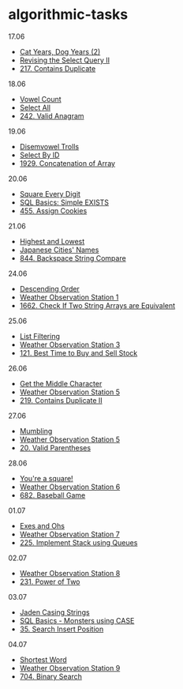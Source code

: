 ﻿# algorithmic-tasks

 17.06
 
 - [Cat Years, Dog Years (2)](https://www.codewars.com/kata/5a6d3bd238f80014a2000187)
 - [Revising the Select Query II](https://www.hackerrank.com/challenges/revising-the-select-query-2/problem?isFullScreen=true)
 - [217. Contains Duplicate](https://leetcode.com/problems/contains-duplicate/description/)

18.06
- [Vowel Count](https://www.codewars.com/kata/54ff3102c1bad923760001f3/java)
- [Select All](https://www.hackerrank.com/challenges/select-all-sql/problem?isFullScreen=true)
- [242. Valid Anagram](https://leetcode.com/problems/valid-anagram/description/)

19.06
- [Disemvowel Trolls](https://www.codewars.com/kata/52fba66badcd10859f00097e)
- [Select By ID](https://www.hackerrank.com/challenges/select-by-id/problem?isFullScreen=true)
- [1929. Concatenation of Array](https://leetcode.com/problems/concatenation-of-array/description/)

20.06

- [Square Every Digit](https://www.codewars.com/kata/546e2562b03326a88e000020)
- [SQL Basics: Simple EXISTS](https://www.codewars.com/kata/58113a64e10b53ec36000293)
- [455. Assign Cookies](https://leetcode.com/problems/assign-cookies/description/)

21.06
- [Highest and Lowest](https://www.codewars.com/kata/554b4ac871d6813a03000035/solutions/java)
- [Japanese Cities' Names](https://www.hackerrank.com/challenges/japanese-cities-name/problem?isFullScreen=true)
- [844. Backspace String Compare](https://leetcode.com/problems/backspace-string-compare/description/)

24.06
- [Descending Order](https://www.codewars.com/kata/5467e4d82edf8bbf40000155/train/java)
- [Weather Observation Station 1](https://www.hackerrank.com/challenges/weather-observation-station-1/problem?isFullScreen=true)
- [1662. Check If Two String Arrays are Equivalent](https://leetcode.com/problems/check-if-two-string-arrays-are-equivalent/description/)

25.06
- [List Filtering](https://www.codewars.com/kata/53dbd5315a3c69eed20002dd)
- [Weather Observation Station 3](https://www.hackerrank.com/challenges/weather-observation-station-3/problem?isFullScreen=true)
- [121. Best Time to Buy and Sell Stock](https://leetcode.com/problems/best-time-to-buy-and-sell-stock/description/)

26.06
- [Get the Middle Character](https://www.codewars.com/kata/56747fd5cb988479af000028)
- [Weather Observation Station 5](https://www.hackerrank.com/challenges/weather-observation-station-5/problem?isFullScreen=true)
- [219. Contains Duplicate II](https://leetcode.com/problems/contains-duplicate-ii/description/)

27.06
- [Mumbling](https://www.codewars.com/kata/5667e8f4e3f572a8f2000039)
- [Weather Observation Station 5](https://www.hackerrank.com/challenges/weather-observation-station-5/problem?isFullScreen=true)
- [20. Valid Parentheses](https://leetcode.com/problems/valid-parentheses/description/)

28.06
- [You're a square!](https://www.codewars.com/kata/54c27a33fb7da0db0100040e/train/java)
- [Weather Observation Station 6](https://www.hackerrank.com/challenges/weather-observation-station-6/problem?isFullScreen=true)
- [682. Baseball Game](https://leetcode.com/problems/baseball-game/description/)

01.07
- [Exes and Ohs](https://www.codewars.com/kata/55908aad6620c066bc00002a/train/java)
- [Weather Observation Station 7](https://www.hackerrank.com/challenges/weather-observation-station-7/problem?isFullScreen=true)
- [225. Implement Stack using Queues](https://leetcode.com/problems/implement-stack-using-queues/description/)

02.07
- [Weather Observation Station 8](https://www.hackerrank.com/challenges/weather-observation-station-8/problem?isFullScreen=true)
- [231. Power of Two](https://leetcode.com/problems/power-of-two/description/)

03.07
- [Jaden Casing Strings](https://www.codewars.com/kata/5390bac347d09b7da40006f6/train/java)
- [SQL Basics - Monsters using CASE](https://www.codewars.com/kata/593ef0e98b90525e090000b9)
- [35. Search Insert Position](https://leetcode.com/problems/search-insert-position/description/)

04.07
- [Shortest Word](https://www.codewars.com/kata/57cebe1dc6fdc20c57000ac9/train/java)
- [Weather Observation Station 9](https://www.hackerrank.com/challenges/weather-observation-station-9/problem?isFullScreen=true)
- [704. Binary Search](https://leetcode.com/problems/binary-search/description/)

